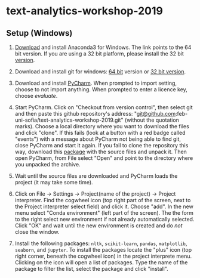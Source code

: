 # text-analytics-workshop-2019

## Setup (Windows)

1. [Download](https://repo.anaconda.com/archive/Anaconda3-2019.10-Windows-x86_64.exe) and install Anaconda3 for Windows. The link points to the 64 bit version. If you are using a 32 bit platform, please install the 32 bit [version](https://repo.anaconda.com/archive/Anaconda3-2019.10-Windows-x86.exe).

2. Download and install git for windows: [64 bit](https://github.com/git-for-windows/git/releases/download/v2.24.0.windows.2/Git-2.24.0.2-64-bit.exe) version or [32 bit version](https://github.com/git-for-windows/git/releases/download/v2.24.0.windows.2/Git-2.24.0.2-32-bit.exe).

3. Download and install [PyCharm](https://www.jetbrains.com/pycharm/download/). When prompted to import setting, choose to not import anything. When prompted to enter a licence key, choose _evaluate_.

4. Start PyCharm. Click on "Checkout from version control", then select git and then paste this github repository's address: "git@github.com:feb-uni-sofia/text-analytics-workshop-2019.git" (without the quotation marks).
Choose a local directory where you want to download the files and click "clone". If this fails (look at a button with a red badge called "events") with a message about PyCharm not being able to find git, close PyCharm and start it again. If you fail to clone the repository this way, download this [package](https://github.com/feb-uni-sofia/text-analytics-workshop-2019/archive/16.10.zip) with the source files and unpack it. Then open PyCharm, from File select "Open" and point to the directory where you unpacked the archive.

5. Wait until the source files are downloaded and PyCharm loads the project (it may take some time).

6. Click on File -> Settings -> Project(name of the project) -> Project interpreter. Find the cogwheel icon (top right part of the screen, next to the  Project interpreter select field) and click it. Choose "add". In the new menu select "Conda environment" (left part of the screen). The the form to the right select new environment if not already automatically selected. Click "OK" and wait until the new environment is created and do _not_ close the window.

7. Install the following packages: `nltk`, `scikit-learn`, `pandas`, `matplotlib`, `seaborn`, and `jupyter`. To install the packages locate the "plus" icon (top right corner, beneath the cogwheel icon) in the project interprete menu. Clicking on the icon
will open a list of packages. Type the name of the package to filter the list, select the package and click "install".

